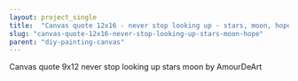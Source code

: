 ```yaml
---
layout: project_single
title:  "Canvas quote 12x16 - never stop looking up - stars, moon, hope"
slug: "canvas-quote-12x16-never-stop-looking-up-stars-moon-hope"
parent: "diy-painting-canvas"
---
```

Canvas quote 9x12  never stop looking up  stars moon by AmourDeArt